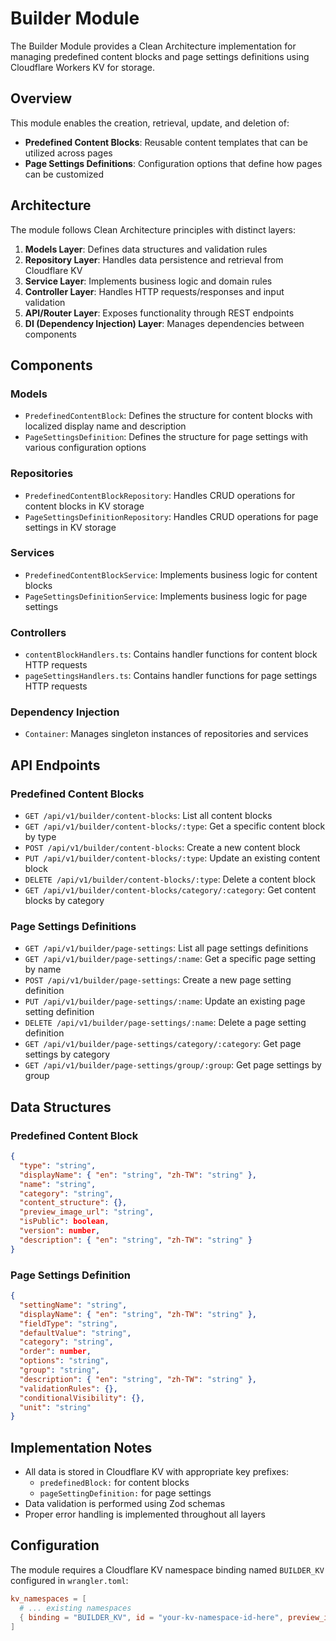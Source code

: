 # Builder Module

The Builder Module provides a Clean Architecture implementation for managing predefined content blocks and page settings definitions using Cloudflare Workers KV for storage.

## Overview

This module enables the creation, retrieval, update, and deletion of:

- **Predefined Content Blocks**: Reusable content templates that can be utilized across pages
- **Page Settings Definitions**: Configuration options that define how pages can be customized

## Architecture

The module follows Clean Architecture principles with distinct layers:

1. **Models Layer**: Defines data structures and validation rules
2. **Repository Layer**: Handles data persistence and retrieval from Cloudflare KV
3. **Service Layer**: Implements business logic and domain rules
4. **Controller Layer**: Handles HTTP requests/responses and input validation
5. **API/Router Layer**: Exposes functionality through REST endpoints
6. **DI (Dependency Injection) Layer**: Manages dependencies between components

## Components

### Models

- `PredefinedContentBlock`: Defines the structure for content blocks with localized display name and description
- `PageSettingsDefinition`: Defines the structure for page settings with various configuration options

### Repositories

- `PredefinedContentBlockRepository`: Handles CRUD operations for content blocks in KV storage
- `PageSettingsDefinitionRepository`: Handles CRUD operations for page settings in KV storage

### Services

- `PredefinedContentBlockService`: Implements business logic for content blocks
- `PageSettingsDefinitionService`: Implements business logic for page settings 

### Controllers

- `contentBlockHandlers.ts`: Contains handler functions for content block HTTP requests
- `pageSettingsHandlers.ts`: Contains handler functions for page settings HTTP requests

### Dependency Injection

- `Container`: Manages singleton instances of repositories and services

## API Endpoints

### Predefined Content Blocks

- `GET /api/v1/builder/content-blocks`: List all content blocks
- `GET /api/v1/builder/content-blocks/:type`: Get a specific content block by type
- `POST /api/v1/builder/content-blocks`: Create a new content block
- `PUT /api/v1/builder/content-blocks/:type`: Update an existing content block
- `DELETE /api/v1/builder/content-blocks/:type`: Delete a content block
- `GET /api/v1/builder/content-blocks/category/:category`: Get content blocks by category

### Page Settings Definitions

- `GET /api/v1/builder/page-settings`: List all page settings definitions
- `GET /api/v1/builder/page-settings/:name`: Get a specific page setting by name
- `POST /api/v1/builder/page-settings`: Create a new page setting definition
- `PUT /api/v1/builder/page-settings/:name`: Update an existing page setting definition
- `DELETE /api/v1/builder/page-settings/:name`: Delete a page setting definition
- `GET /api/v1/builder/page-settings/category/:category`: Get page settings by category
- `GET /api/v1/builder/page-settings/group/:group`: Get page settings by group

## Data Structures

### Predefined Content Block

```json
{
  "type": "string",
  "displayName": { "en": "string", "zh-TW": "string" },
  "name": "string",
  "category": "string",
  "content_structure": {},
  "preview_image_url": "string",
  "isPublic": boolean,
  "version": number,
  "description": { "en": "string", "zh-TW": "string" }
}
```

### Page Settings Definition

```json
{
  "settingName": "string",
  "displayName": { "en": "string", "zh-TW": "string" },
  "fieldType": "string",
  "defaultValue": "string",
  "category": "string",
  "order": number,
  "options": "string",
  "group": "string",
  "description": { "en": "string", "zh-TW": "string" },
  "validationRules": {},
  "conditionalVisibility": {},
  "unit": "string"
}
```

## Implementation Notes

- All data is stored in Cloudflare KV with appropriate key prefixes:
  - `predefinedBlock:` for content blocks
  - `pageSettingDefinition:` for page settings
- Data validation is performed using Zod schemas
- Proper error handling is implemented throughout all layers

## Configuration

The module requires a Cloudflare KV namespace binding named `BUILDER_KV` configured in `wrangler.toml`:

```toml
kv_namespaces = [
  # ... existing namespaces
  { binding = "BUILDER_KV", id = "your-kv-namespace-id-here", preview_id = "your-preview-kv-namespace-id-here" }
]
``` 